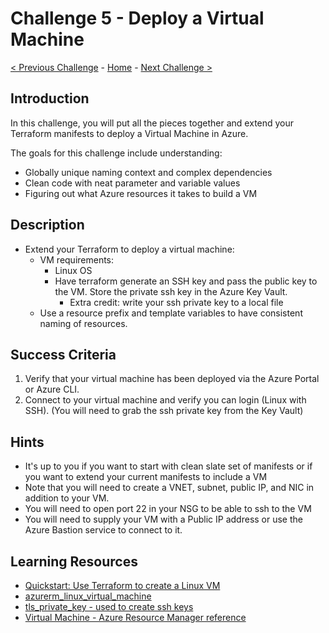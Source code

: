 # Challenge 5 - Deploy a Virtual Machine

[< Previous Challenge](./Challenge-04.md) - [Home](../README.md) - [Next Challenge >](./Challenge-06.md)

## Introduction

In this challenge, you will put all the pieces together and extend your Terraform manifests to deploy a Virtual Machine in Azure.

The goals for this challenge include understanding:

+ Globally unique naming context and complex dependencies
+ Clean code with neat parameter and variable values
+ Figuring out what Azure resources it takes to build a VM

## Description

+ Extend your Terraform to deploy a virtual machine:
  + VM requirements:
    + Linux OS
    + Have terraform generate an SSH key and pass the public key to the VM.  Store the private ssh key in the Azure Key Vault.
      + Extra credit:  write your ssh private key to a local file
  + Use a resource prefix and template variables to have consistent naming of resources.

## Success Criteria

1. Verify that your virtual machine has been deployed via the Azure Portal or Azure CLI.
1. Connect to your virtual machine and verify you can login (Linux with SSH).  (You will need to grab the ssh private key from the Key Vault)

## Hints

+ It's up to you if you want to start with clean slate set of manifests or if you want to extend your current manifests to include a VM
+ Note that you will need to create a VNET, subnet, public IP, and NIC in addition to your VM.
+ You will need to open port 22 in your NSG to be able to ssh to the VM
+ You will need to supply your VM with a Public IP address or use the Azure Bastion service to connect to it.

## Learning Resources

+ [Quickstart: Use Terraform to create a Linux VM](https://learn.microsoft.com/en-us/azure/virtual-machines/linux/quick-create-terraform)
+ [azurerm_linux_virtual_machine](https://registry.terraform.io/providers/hashicorp/azurerm/latest/docs/resources/linux_virtual_machine)
+ [tls_private_key - used to create ssh keys](https://registry.terraform.io/providers/hashicorp/tls/latest/docs/resources/private_key)
+ [Virtual Machine - Azure Resource Manager reference](https://learn.microsoft.com/azure/templates/microsoft.compute/virtualmachines)
